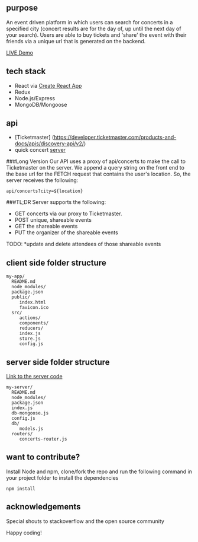 

## purpose

An event driven platform in which users can search for concerts in a specified city (concert results are for the day of, up until the next day of your search). Users are able to buy tickets and 'share' the event with their friends via a unique url that is generated on the backend. 

[LIVE Demo](http://sad-goldstine-40377d.netlify.com)


## tech stack
* React via [Create React App](https://github.com/facebookincubator/create-react-app)
* Redux
* Node.js/Express 
* MongoDB/Mongoose

## api
* [Ticketmaster] (https://developer.ticketmaster.com/products-and-docs/apis/discovery-api/v2/)
* quick concert [server](https://github.com/webbkyr/QuickConcert-Server)

###Long Version
Our API uses a proxy of api/concerts to make the call to Ticketmaster on the server. We append a query string on the front end to the base url for the FETCH request that contains the user's location. So, the server receives the following:

    api/concerts?city=${location}

###TL;DR
Server supports the following: 

* GET concerts via our proxy to Ticketmaster. 
* POST unique, shareable events
* GET the shareable events
* PUT the organizer of the shareable events

TODO: 
*update and delete attendees of those shareable events

## client side folder structure

    my-app/
      README.md
      node_modules/
      package.json
      public/
         index.html
         favicon.ico
      src/
         actions/
         components/
         reducers/
         index.js
         store.js
         config.js

## server side folder structure

[Link to the server code](https://github.com/webbkyr/QuickConcert-Server)

    my-server/
      README.md
      node_modules/
      package.json
      index.js
      db-mongoose.js
      config.js
      db/
         models.js
      routers/
         concerts-router.js

## want to contribute?

Install Node and npm, clone/fork the repo and run the following command in your project folder to install the dependencies
    
    npm install

## acknowledgements
Special shouts to stackoverflow and the open source community

Happy coding!